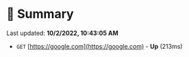 # 📖 Summary
Last updated: **10/2/2022, 10:43:05 AM**

- `GET` [https://google.com](https://google.com) - **Up** (213ms)
